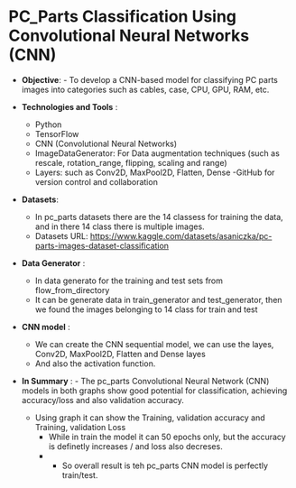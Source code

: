  # **PC_Parts Classification Using Convolutional Neural Networks (CNN)**
-  **Objective**:
                  -   To develop a CNN-based model for classifying PC parts images into categories such as cables, case, CPU, GPU, RAM, etc.
   
  
- **Technologies and Tools** :
     - Python
     - TensorFlow
     - CNN (Convolutional Neural Networks)
     - ImageDataGenerator: For Data augmentation techniques (such as rescale, rotation_range, flipping, scaling and range)
     - Layers: such as Conv2D, MaxPool2D, Flatten, Dense
       -GitHub for version control and collaboration

- **Datasets**:
    - In pc_parts datasets there are the 14 classess for training the data, and in there 14 class there is multiple images.
    - Datasets URL:  https://www.kaggle.com/datasets/asaniczka/pc-parts-images-dataset-classification
 
 - **Data Generator** :
    - In data generato for the training and test sets from flow_from_directory
    - It can be generate data in train_generator and test_generator, then we found the images belonging to 14 class for train and test

- **CNN model** :
    - We can create the CNN sequential model, we can use the layes, Conv2D, MaxPool2D, Flatten and Dense layes
    -   And also the activation function.

- **In Summary** :
  		- The pc_parts Convolutional Neural Network (CNN) models in both graphs show good potential for classification, achieving accuracy/loss and also validation accuracy.
    -  Using graph it can show the Training, validation accuracy and Training, validation Loss
       -  While in train the model it can 50 epochs only, but the accuracy is definetly increases / and loss also decreses.
       - -  So overall result is teh pc_parts CNN model is perfectly train/test.
  
